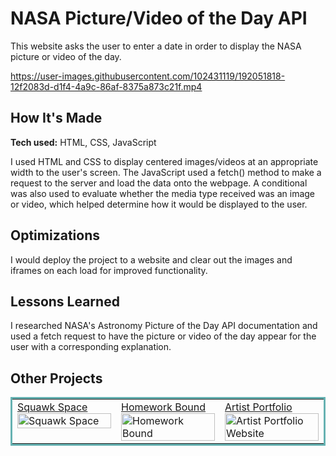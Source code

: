 # NASA Picture/Video of the Day API
This website asks the user to enter a date in order to display the NASA picture or video of the day.

<!-- **Link to project:** website link here -->

https://user-images.githubusercontent.com/102431119/192051818-12f2083d-d1f4-4a9c-86af-8375a873c21f.mp4

## How It's Made

**Tech used:** HTML, CSS, JavaScript

I used HTML and CSS to display centered images/videos at an appropriate width to the user's screen. The JavaScript used a fetch() method to make a request to the server and load the data onto the webpage. A conditional was also used to evaluate whether the media type received was an image or video, which helped determine how it would be displayed to the user. 

## Optimizations

I would deploy the project to a website and clear out the images and iframes on each load for improved functionality.

## Lessons Learned

I researched NASA's Astronomy Picture of the Day API documentation and used a fetch request to have the picture or video of the day appear for the user with a corresponding explanation. 

## Other Projects

<table bordercolor="#66b2b2">
  <tr>
  <td width="33.3%"  style="align:center;" valign="top">
	<a target="_blank" href="https://github.com/jaclynbrothers/squawk-space">Squawk Space</a>
    	<br>
    	<a target="_blank" href="https://github.com/jaclynbrothers/squawk-space">
    	<img src="https://media.giphy.com/media/7dsiIBgG8OuU95SUvF/giphy.gif" width="100%"  alt="Squawk Space">
        </a>
    </td>
    <td width="33.3%"  style="align:center;" valign="top">
	<a target="_blank" href="https://github.com/jaclynbrothers/homework-bound">Homework Bound</a>
    	<br>
    	<a target="_blank" href="https://github.com/jaclynbrothers/homework-bound">
    	<img src="https://media.giphy.com/media/MZ2Jzzzb77f5LKH3w4/giphy.gif" width="100%"  alt="Homework Bound">
        </a>
    </td>
    <td width="33.3%" valign="top">
	<a target="_blank" href="https://github.com/jaclynbrothers/artist-portfolio">Artist Portfolio</a>
      	<br>
        <a target="_blank" href="https://github.com/jaclynbrothers/artist-portfolio">
          <img src="https://media.giphy.com/media/OtZnHQvpwaGOxKxoi1/giphy.gif" width="100%" alt="Artist Portfolio Website">
        </a>
    </td>
  </tr>
</table>
